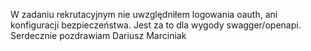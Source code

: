 W zadaniu rekrutacyjnym nie uwzględniłem logowania oauth, ani konfiguracji bezpieczeństwa. Jest za to dla wygody swagger/openapi.
Serdecznie pozdrawiam
Dariusz Marciniak